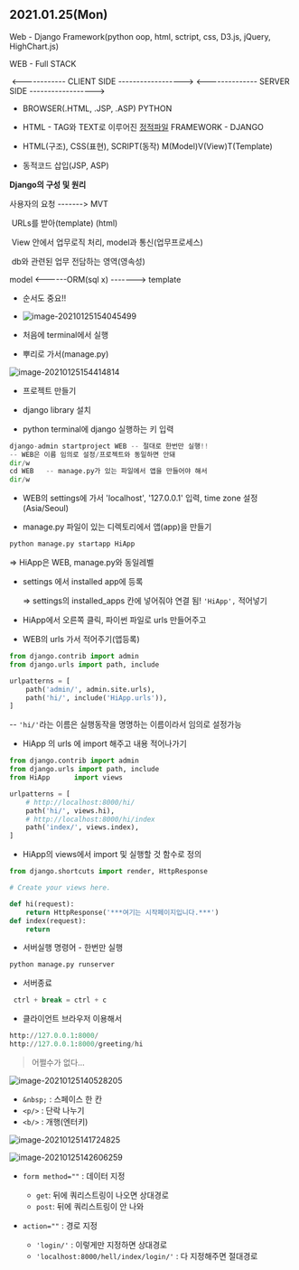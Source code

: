 ## 2021.01.25(Mon)



Web - Django Framework(python oop, html, sctript, css, D3.js, jQuery, HighChart.js)





WEB - Full STACK

​	<------------ CLIENT SIDE   ------------------> 				      <-------------- SERVER SIDE   ------------------>

- BROWSER(.HTML,  .JSP, .ASP)										PYTHON
- HTML - TAG와 TEXT로 이루어진 <u>정적파일</u>                    FRAMEWORK - DJANGO

- HTML(구조),  CSS(표현),  SCRIPT(동작)                          M(Model)V(View)T(Template)
- 동적코드 삽입(JSP, ASP)





**Django의 구성 및 원리**



사용자의 요청  ------->     MVT

​										 URLs를 받아(template) (html)

​										 View 안에서 업무로직 처리, model과 통신(업무프로세스)

​										db와 관련된 업무 전담하는 영역(영속성)									    



model <------ORM(sql x) -------> template





- 순서도 중요!!
- ![image-20210125154045499](20210125(Mon).assets/image-20210125154045499.png)



- 처음에 terminal에서 실행
- 뿌리로 가서(manage.py)

![image-20210125154414814](20210125(Mon).assets/image-20210125154414814.png)



- 프로젝트 만들기
- django library 설치



- python terminal에 django 실행하는 키 입력

```python
django-admin startproject WEB -- 절대로 한번만 실행!!
-- WEB은 이름 임의로 설정/프로젝트와 동일하면 안돼
dir/w
cd WEB   -- manage.py가 있는 파일에서 앱을 만들어야 해서
dir/w
```



- WEB의 settings에 가서 'localhost', '127.0.0.1' 입력,
  time zone 설정(Asia/Seoul)



- manage.py 파일이 있는 디렉토리에서 앱(app)을 만들기

```python
python manage.py startapp HiApp
```

=> HiApp은 WEB, manage.py와 동일레벨



- settings 에서 installed app에 등록

  => settings의 installed_apps 칸에 넣어줘야 연결 됨! `'HiApp',` 적어넣기



- HiApp에서 오른쪽 클릭,   파이썬 파일로 urls 만들어주고



- WEB의 urls 가서 적어주기(앱등록)

```python
from django.contrib import admin
from django.urls import path, include

urlpatterns = [
    path('admin/', admin.site.urls),
    path('hi/', include('HiApp.urls')),
]
```

-- `'hi/'`라는 이름은 실행동작을 명명하는 이름이라서 임의로 설정가능



- HiApp 의  urls 에 import 해주고 내용 적어나가기

```python
from django.contrib import admin
from django.urls import path, include
from HiApp		import views

urlpatterns = [
    # http://localhost:8000/hi/
    path('hi/', views.hi),
    # http://localhost:8000/hi/index
    path('index/', views.index),
]
```





- HiApp의 views에서 import 및 실행할 것 함수로 정의

```python
from django.shortcuts import render, HttpResponse

# Create your views here.

def hi(request):
    return HttpResponse('***여기는 시작페이지입니다.***')
def index(request):
    return
```





- 서버실행 명령어 -  한번만 실행


```python
python manage.py runserver
```



- 서버종료

```python
 ctrl + break = ctrl + c
```



- 클라이언트 브라우저 이용해서

```python
http://127.0.0.1:8000/
http://127.0.0.1:8000/greeting/hi
```









>  어쩔수가 없다...

![image-20210125140528205](20210125(Mon).assets/image-20210125140528205.png)





- `&nbsp;` : 스페이스 한 칸
- `<p/>` : 단락 나누기
- `<b/>` : 개행(엔터키)







![image-20210125141724825](20210125(Mon).assets/image-20210125141724825.png)





![image-20210125142606259](20210125(Mon).assets/image-20210125142606259.png)

- `form method=""`  : 데이터 지정 
  - `get`:   뒤에 쿼리스트링이 나오면 상대경로
  - `post`: 뒤에 쿼리스트링이 안 나와

- `action=""`  :  경로 지정
  - `'login/'` : 이렇게만 지정하면 상대경로
  - `'localhost:8000/hell/index/login/'` : 다 지정해주면 절대경로

